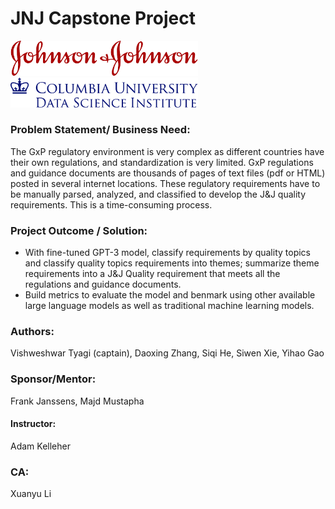 # JNJ Capstone Project



<p float="left">
  <img src="pic/JNJ_logo.png" width='300' />
  <img src="pic/columbia_dsi_logo.png" width='300'/> 
</p>



### Problem Statement/ Business Need: 

The GxP regulatory environment is very complex as different countries have their own regulations, and standardization is very limited. GxP regulations and guidance documents are thousands of pages of text files (pdf or HTML) posted in several internet locations. These regulatory requirements have to be manually parsed, analyzed, and classified to develop the J&J quality requirements. This is a time-consuming process.

### Project Outcome / Solution:

- With fine-tuned GPT-3 model, classify requirements by quality topics and classify quality topics requirements into themes; summarize theme requirements into a J&J Quality requirement that meets all the regulations and guidance documents.
- Build metrics to evaluate the model and benmark using other available large language models as well as traditional machine learning models.

### Authors: 

Vishweshwar Tyagi (captain), Daoxing Zhang, Siqi He, Siwen Xie, Yihao Gao

### Sponsor/Mentor: 
Frank Janssens, Majd Mustapha

#### Instructor: 
Adam Kelleher

### CA: 
Xuanyu Li